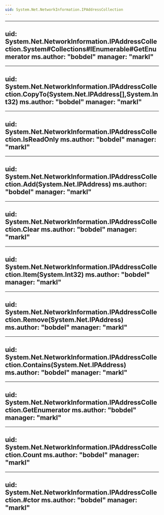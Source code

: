 ```yaml
---
uid: System.Net.NetworkInformation.IPAddressCollection
---
```


---
uid: System.Net.NetworkInformation.IPAddressCollection.System#Collections#IEnumerable#GetEnumerator
ms.author: "bobdel"
manager: "markl"
---

---
uid: System.Net.NetworkInformation.IPAddressCollection.CopyTo(System.Net.IPAddress[],System.Int32)
ms.author: "bobdel"
manager: "markl"
---

---
uid: System.Net.NetworkInformation.IPAddressCollection.IsReadOnly
ms.author: "bobdel"
manager: "markl"
---

---
uid: System.Net.NetworkInformation.IPAddressCollection.Add(System.Net.IPAddress)
ms.author: "bobdel"
manager: "markl"
---

---
uid: System.Net.NetworkInformation.IPAddressCollection.Clear
ms.author: "bobdel"
manager: "markl"
---

---
uid: System.Net.NetworkInformation.IPAddressCollection.Item(System.Int32)
ms.author: "bobdel"
manager: "markl"
---

---
uid: System.Net.NetworkInformation.IPAddressCollection.Remove(System.Net.IPAddress)
ms.author: "bobdel"
manager: "markl"
---

---
uid: System.Net.NetworkInformation.IPAddressCollection.Contains(System.Net.IPAddress)
ms.author: "bobdel"
manager: "markl"
---

---
uid: System.Net.NetworkInformation.IPAddressCollection.GetEnumerator
ms.author: "bobdel"
manager: "markl"
---

---
uid: System.Net.NetworkInformation.IPAddressCollection.Count
ms.author: "bobdel"
manager: "markl"
---

---
uid: System.Net.NetworkInformation.IPAddressCollection.#ctor
ms.author: "bobdel"
manager: "markl"
---
